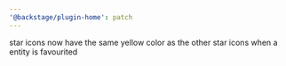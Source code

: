 ```yaml
---
'@backstage/plugin-home': patch
---
```


star icons now have the same yellow color as the other star icons when a entity is favourited
